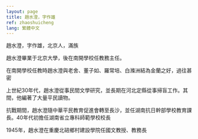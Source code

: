 ```yaml
---
layout: page
title: 趙水澄，字作雄
ref: zhaoshuicheng
lang: 繁體中文
---
```


趙水澄，字作雄，北京人，滿族

趙水澄畢業于北京大學，後在南開學校任教務主任。

在南開學校任教時趙水澄與老舍、董子如、羅常培、白滌洲結為金蘭之好，過往甚密

上世紀30年代，趙水澄從事民間文學研究，並長期在河北定縣從事掃盲工作。其間，他編著了大量平民讀物。

抗戰期間，趙水澄隨中華平民教育促進會轉至長沙，並任湖南抗日幹部學校教育課長。40年代初擔任湖南省立專科師範學校校長

1945年，趙水澄在重慶北碚鄉村建設學院任國文教授、教務長